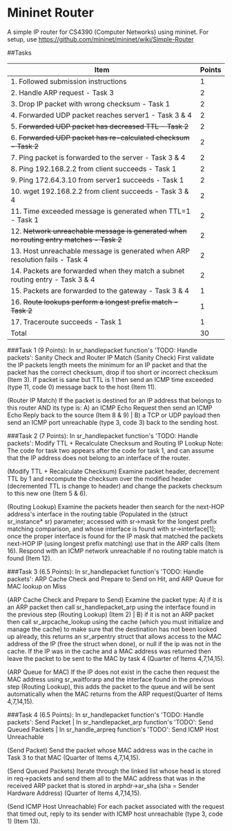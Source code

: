 # Mininet Router
A simple IP router for CS4390 (Computer Networks) using mininet. For setup, use https://github.com/mininet/mininet/wiki/Simple-Router

##Tasks


| Item                                                                                	| Points 	|
|-------------------------------------------------------------------------------------	|--------	|
| 1. Followed submission instructions                                                 	| 1      	|
| 2. Handle ARP request - Task 3                                                      	| 2      	|
| 3. Drop IP packet with wrong checksum - Task 1                                      	| 2      	|
| 4. Forwarded UDP packet reaches server1 - Task 3 & 4                                	| 2      	|
| 5. ~~Forwarded UDP packet has decreased TTL - Task 2~~                                | 2      	|
| 6. ~~Forwarded UDP packet has re-calculated checksum - Task 2~~                       | 2      	|
| 7. Ping packet is forwarded to the server - Task 3 & 4                              	| 2      	|
| 8. Ping 192.168.2.2 from client succeeds - Task 1                                   	| 2      	|
| 9. Ping 172.64.3.10 from server1 succeeds - Task 1                                  	| 2      	|
| 10. wget 192.168.2.2 from client succeeds - Task 3 & 4                              	| 2      	|
| 11. Time exceeded message is generated when TTL=1 - Task 1                          	| 2      	|
| 12. ~~Network unreachable message is generated when no routing entry matches - Task 2~~| 2      	|
| 13. Host unreachable message is generated when ARP resolution fails - Task 4        	| 2      	|
| 14. Packets are forwarded when they match a subnet routing entry - Task 3 & 4       	| 2      	|
| 15. Packets are forwarded to the gateway - Task 3 & 4                               	| 1      	|
| 16. ~~Route lookups perform a longest prefix match - Task 2~~                         | 1      	|
| 17. Traceroute succeeds - Task 1                                                    	| 1      	|
| Total                                                                               	| 30     	|

###Task 1 (9 Points): 
In sr_handlepacket function's 'TODO: Handle packets': Sanity Check and Router IP Match
(Sanity Check) First validate the IP packets length meets the minimum for an IP packet and that the packet has the correct checksum, drop if too short or incorrect checksum (Item 3). If packet is sane but TTL is 1 then send an ICMP time exceeded (type 11, code 0) message back to the host (Item 11).

(Router IP Match) If the packet is destined for an IP address that belongs to this router AND its type is: A) an ICMP Echo Request then send an ICMP Echo Reply back to the source (Item 8 & 9) | B) a TCP or UDP payload then send an ICMP port unreachable (type 3, code 3) back to the sending host.

###Task 2 (7 Points): 
In sr_handlepacket function's 'TODO: Handle packets': Modify TTL + Recalculate Checksum and Routing IP Lookup 
Note: The code for task two appears after the code for task 1, and can assume that the IP address does not belong to an interface of the router.

(Modify TTL + Recalculate Checksum) Examine packet header, decrement TTL by 1 and recompute the checksum over the modified header (decremented TTL is change to header) and change the packets checksum to this new one (Item 5 & 6).

(Routing Lookup) Examine the packets header then search for the next-HOP address's interface in the routing table (Populated in the (struct sr_instance* sr) parameter; accessed with sr->mask for the longest prefix matching comparison, and whose interface is found with sr->interface[1]; once the proper interface is found for the IP mask that matched the packets next-HOP IP (using longest prefix matching) use that in the ARP calls (Item 16). Respond with an ICMP network unreachable if no routing table match is found (Item 12). 

###Task 3 (6.5 Points): 
In sr_handlepacket function's 'TODO: Handle packets': ARP Cache Check and Prepare to Send on Hit, and ARP Queue for MAC lookup on Miss

(ARP Cache Check and Prepare to Send) Examine the packet type: A) if it is an ARP packet then call sr_handlepacket_arp using the interface found in the previous step (Routing Lookup) (Item 2) | B) if it is not an ARP packet then call sr_arpcache_lookup using the cache (which you must initialize and manage the cache) to make sure that the destination has not been looked up already, this returns an sr_arpentry struct that allows access to the MAC address of the IP (free the struct when done), or null if the ip was not in the cache. If the IP was in the cache and a MAC address was returned then leave the packet to be sent to the MAC by task 4 (Quarter of Items 4,7,14,15).

(ARP Queue for MAC) If the IP does not exist in the cache then request the MAC address using sr_waitforarp and the interface found in the previous step (Routing Lookup), this adds the packet to the queue and will be sent automatically when the MAC returns from the ARP request(Quarter of Items 4,7,14,15).

###Task 4 (6.5 Points): 
In sr_handlepacket function's 'TODO: Handle packets': Send Packet | In sr_handlepacket_arp function's 'TODO': Send Queued Packets | In sr_handle_arpreq function's 'TODO': Send ICMP Host Unreachable

(Send Packet) Send the packet whose MAC address was in the cache in Task 3 to that MAC
(Quarter of Items 4,7,14,15).

(Send Queued Packets) Iterate through the linked list whose head is stored in req->packets and send them all to the MAC address that was in the received ARP packet that is stored in arphdr->ar_sha (sha = Sender Hardware Address) (Quarter of Items 4,7,14,15).

(Send ICMP Host Unreachable) For each packet associated with the request that timed out, reply to its sender with ICMP host unreachable (type 3, code 1) (Item 13).

